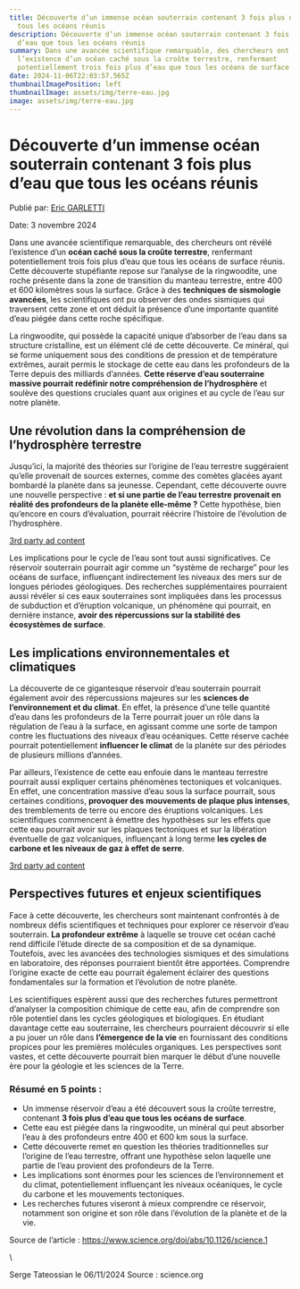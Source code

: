 ```yaml
---
title: Découverte d’un immense océan souterrain contenant 3 fois plus d’eau que
  tous les océans réunis
description: Découverte d’un immense océan souterrain contenant 3 fois plus
  d’eau que tous les océans réunis
summary: Dans une avancée scientifique remarquable, des chercheurs ont révélé
  l’existence d’un océan caché sous la croûte terrestre, renfermant
  potentiellement trois fois plus d’eau que tous les océans de surface réunis
date: 2024-11-06T22:03:57.565Z
thumbnailImagePosition: left
thumbnailImage: assets/img/terre-eau.jpg
image: assets/img/terre-eau.jpg
---
```

<!--StartFragment-->

# Découverte d’un immense océan souterrain contenant 3 fois plus d’eau que tous les océans réunis

Publié par: [Eric GARLETTI](https://media24.fr/author/eric/)

Date: 3 novembre 2024

Dans une avancée scientifique remarquable, des chercheurs ont révélé l’existence d’un **océan caché sous la croûte terrestre**, renfermant potentiellement trois fois plus d’eau que tous les océans de surface réunis. Cette découverte stupéfiante repose sur l’analyse de la ringwoodite, une roche présente dans la zone de transition du manteau terrestre, entre 400 et 600 kilomètres sous la surface. Grâce à des **techniques de sismologie avancées**, les scientifiques ont pu observer des ondes sismiques qui traversent cette zone et ont déduit la présence d’une importante quantité d’eau piégée dans cette roche spécifique.

La ringwoodite, qui possède la capacité unique d’absorber de l’eau dans sa structure cristalline, est un élément clé de cette découverte. Ce minéral, qui se forme uniquement sous des conditions de pression et de température extrêmes, aurait permis le stockage de cette eau dans les profondeurs de la Terre depuis des milliards d’années. **Cette réserve d’eau souterraine massive pourrait redéfinir notre compréhension de l’hydrosphère** et soulève des questions cruciales quant aux origines et au cycle de l’eau sur notre planète.

## Une révolution dans la compréhension de l’hydrosphère terrestre

Jusqu’ici, la majorité des théories sur l’origine de l’eau terrestre suggéraient qu’elle provenait de sources externes, comme des comètes glacées ayant bombardé la planète dans sa jeunesse. Cependant, cette découverte ouvre une nouvelle perspective : **et si une partie de l’eau terrestre provenait en réalité des profondeurs de la planète elle-même ?** Cette hypothèse, bien qu’encore en cours d’évaluation, pourrait réécrire l’histoire de l’évolution de l’hydrosphère.

[3rd party ad content](https://cf669eec21c21c5ab92e155bb3f7f8ae.safeframe.googlesyndication.com/safeframe/1-0-40/html/container.html)

Les implications pour le cycle de l’eau sont tout aussi significatives. Ce réservoir souterrain pourrait agir comme un “système de recharge” pour les océans de surface, influençant indirectement les niveaux des mers sur de longues périodes géologiques. Des recherches supplémentaires pourraient aussi révéler si ces eaux souterraines sont impliquées dans les processus de subduction et d’éruption volcanique, un phénomène qui pourrait, en dernière instance, **avoir des répercussions sur la stabilité des écosystèmes de surface**.

## Les implications environnementales et climatiques

La découverte de ce gigantesque réservoir d’eau souterrain pourrait également avoir des répercussions majeures sur les **sciences de l’environnement et du climat**. En effet, la présence d’une telle quantité d’eau dans les profondeurs de la Terre pourrait jouer un rôle dans la régulation de l’eau à la surface, en agissant comme une sorte de tampon contre les fluctuations des niveaux d’eau océaniques. Cette réserve cachée pourrait potentiellement **influencer le climat** de la planète sur des périodes de plusieurs millions d’années.

Par ailleurs, l’existence de cette eau enfouie dans le manteau terrestre pourrait aussi expliquer certains phénomènes tectoniques et volcaniques. En effet, une concentration massive d’eau sous la surface pourrait, sous certaines conditions, **provoquer des mouvements de plaque plus intenses**, des tremblements de terre ou encore des éruptions volcaniques. Les scientifiques commencent à émettre des hypothèses sur les effets que cette eau pourrait avoir sur les plaques tectoniques et sur la libération éventuelle de gaz volcaniques, influençant à long terme **les cycles de carbone et les niveaux de gaz à effet de serre**.

[3rd party ad content](https://cf669eec21c21c5ab92e155bb3f7f8ae.safeframe.googlesyndication.com/safeframe/1-0-40/html/container.html)

## Perspectives futures et enjeux scientifiques

Face à cette découverte, les chercheurs sont maintenant confrontés à de nombreux défis scientifiques et techniques pour explorer ce réservoir d’eau souterrain. **La profondeur extrême** à laquelle se trouve cet océan caché rend difficile l’étude directe de sa composition et de sa dynamique. Toutefois, avec les avancées des technologies sismiques et des simulations en laboratoire, des réponses pourraient bientôt être apportées. Comprendre l’origine exacte de cette eau pourrait également éclairer des questions fondamentales sur la formation et l’évolution de notre planète.

Les scientifiques espèrent aussi que des recherches futures permettront d’analyser la composition chimique de cette eau, afin de comprendre son rôle potentiel dans les cycles géologiques et biologiques. En étudiant davantage cette eau souterraine, les chercheurs pourraient découvrir si elle a pu jouer un rôle dans **l’émergence de la vie** en fournissant des conditions propices pour les premières molécules organiques. Les perspectives sont vastes, et cette découverte pourrait bien marquer le début d’une nouvelle ère pour la géologie et les sciences de la Terre.

### Résumé en 5 points :

* Un immense réservoir d’eau a été découvert sous la croûte terrestre, contenant **3 fois plus d’eau que tous les océans de surface**.
* Cette eau est piégée dans la ringwoodite, un minéral qui peut absorber l’eau à des profondeurs entre 400 et 600 km sous la surface.
* Cette découverte remet en question les théories traditionnelles sur l’origine de l’eau terrestre, offrant une hypothèse selon laquelle une partie de l’eau provient des profondeurs de la Terre.
* Les implications sont énormes pour les sciences de l’environnement et du climat, potentiellement influençant les niveaux océaniques, le cycle du carbone et les mouvements tectoniques.
* Les recherches futures viseront à mieux comprendre ce réservoir, notamment son origine et son rôle dans l’évolution de la planète et de la vie.

Source de l’article : https://www.science.org/doi/abs/10.1126/science.1

<!--EndFragment-->\
S﻿erge Tateossian le 06/11/2024    Source : science.org